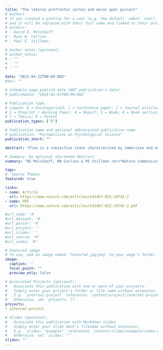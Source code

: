 ```yaml
---
title: "The lateral prefrontal cortex and moral goal pursuit"
# Authors
# If you created a profile for a user (e.g. the default `admin` user), write the username (folder name) here 
# and it will be replaced with their full name and linked to their profile.
# authors:
# - David E. Melnikoff
# - Ryan W. Carlson
# - Paul E. Stillman

# Author notes (optional)
# author_notes:
# - ""
# - ""
# - ""

date: "2022-04-22T00:00:00Z"
#doi: ""

# Schedule page publish date (NOT publication's date).
# publishDate: "2018-02-01T00:00:00Z"

# Publication type.
# Legend: 0 = Uncategorized; 1 = Conference paper; 2 = Journal article;
# 3 = Preprint / Working Paper; 4 = Report; 5 = Book; 6 = Book section;
# 7 = Thesis; 8 = Patent
publication_types: ["2"]

# Publication name and optional abbreviated publication name.
# publication: "Perspectives on Psychological Science"
publication_short: ""

abstract: "Flow is a subjective state characterized by immersion and engagement in one’s current activity. The benefits of flow for productivity and health are well-documented, but a rigorous description of the flow-generating process remains elusive. Here we develop and empirically test a theory of flow’s computational substrates: the informational theory of flow. Our theory draws on the concept of mutual information, a fundamental quantity in information theory that quantifies the strength of association between two variables. We propose that the mutual information between desired end states and means of attaining them — 𝐼(𝑀;𝐸) — gives rise to flow. We support our theory across five experiments (four preregistered) by showing, across multiple activities, that increasing 𝐼(𝑀;𝐸) increases flow and has important downstream benefits, including enhanced attention and enjoyment. We rule out alternative constructs including alternative metrics of associative strength, psychological constructs previously shown to predict flow, and various forms of instrumental value."

# Summary. An optional shortened abstract.
summary: "DE Melnikoff, RW Carlson & PE Stillman <br>*Nature Communications* "

tags:
#- Source Themes
featured: true

links:
- name: Article 
  url: https://www.nature.com/articles/s41467-022-29742-2
- name: PDF
  url: https://www.nature.com/articles/s41467-022-29742-2.pdf

#url_code: '#'
#url_dataset: '#'
#url_poster: '#'
#url_project: ''
#url_slides: ''
#url_source: '#'
#url_video: '#'

# Featured image
# To use, add an image named `featured.jpg/png` to your page's folder. 
image:
  caption: ''
  focal_point: ""
  preview_only: false

# Associated Projects (optional).
#   Associate this publication with one or more of your projects.
#   Simply enter your project's folder or file name without extension.
#   E.g. `internal-project` references `content/project/internal-project/index.md`.
#   Otherwise, set `projects: []`.
projects:
- internal-project

# Slides (optional).
#   Associate this publication with Markdown slides.
#   Simply enter your slide deck's filename without extension.
#   E.g. `slides: "example"` references `content/slides/example/index.md`.
#   Otherwise, set `slides: ""`.
slides: ""
---
```


